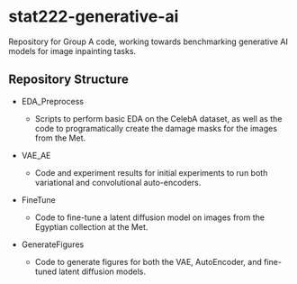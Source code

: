 # stat222-generative-ai
Repository for Group A code, working towards benchmarking generative AI models for image inpainting tasks.

## Repository Structure

- EDA_Preprocess
    - Scripts to perform basic EDA on the CelebA dataset, as well as the code to programatically create       the damage masks for the images from the Met.

- VAE_AE
    - Code and experiment results for initial experiments to run both variational and convolutional           auto-encoders.

- FineTune
    - Code to fine-tune a latent diffusion model on images from the Egyptian collection at the Met. 

- GenerateFigures
    - Code to generate figures for both the VAE, AutoEncoder, and fine-tuned latent diffusion models.
